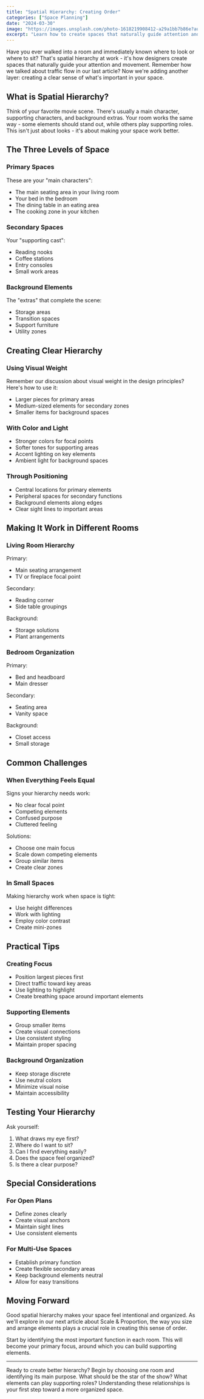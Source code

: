 ```yaml
---
title: "Spatial Hierarchy: Creating Order"
categories: ["Space Planning"]
date: "2024-03-30"
image: "https://images.unsplash.com/photo-1618219908412-a29a1bb7b86e?auto=format&fit=crop&q=80&w=1920"
excerpt: "Learn how to create spaces that naturally guide attention and establish importance. Discover the secrets of spatial hierarchy that make rooms feel purposeful and well-organized."
---
```


Have you ever walked into a room and immediately known where to look or where to sit? That's spatial hierarchy at work - it's how designers create spaces that naturally guide your attention and movement. Remember how we talked about traffic flow in our last article? Now we're adding another layer: creating a clear sense of what's important in your space.

## What is Spatial Hierarchy?

Think of your favorite movie scene. There's usually a main character, supporting characters, and background extras. Your room works the same way - some elements should stand out, while others play supporting roles. This isn't just about looks - it's about making your space work better.

## The Three Levels of Space

### Primary Spaces
These are your "main characters":
- The main seating area in your living room
- Your bed in the bedroom
- The dining table in an eating area
- The cooking zone in your kitchen

### Secondary Spaces
Your "supporting cast":
- Reading nooks
- Coffee stations
- Entry consoles
- Small work areas

### Background Elements
The "extras" that complete the scene:
- Storage areas
- Transition spaces
- Support furniture
- Utility zones

## Creating Clear Hierarchy

### Using Visual Weight
Remember our discussion about visual weight in the design principles? Here's how to use it:
- Larger pieces for primary areas
- Medium-sized elements for secondary zones
- Smaller items for background spaces

### With Color and Light
- Stronger colors for focal points
- Softer tones for supporting areas
- Accent lighting on key elements
- Ambient light for background spaces

### Through Positioning
- Central locations for primary elements
- Peripheral spaces for secondary functions
- Background elements along edges
- Clear sight lines to important areas

## Making It Work in Different Rooms

### Living Room Hierarchy
Primary:
- Main seating arrangement
- TV or fireplace focal point

Secondary:
- Reading corner
- Side table groupings

Background:
- Storage solutions
- Plant arrangements

### Bedroom Organization
Primary:
- Bed and headboard
- Main dresser

Secondary:
- Seating area
- Vanity space

Background:
- Closet access
- Small storage

## Common Challenges

### When Everything Feels Equal
Signs your hierarchy needs work:
- No clear focal point
- Competing elements
- Confused purpose
- Cluttered feeling

Solutions:
- Choose one main focus
- Scale down competing elements
- Group similar items
- Create clear zones

### In Small Spaces
Making hierarchy work when space is tight:
- Use height differences
- Work with lighting
- Employ color contrast
- Create mini-zones

## Practical Tips

### Creating Focus
- Position largest pieces first
- Direct traffic toward key areas
- Use lighting to highlight
- Create breathing space around important elements

### Supporting Elements
- Group smaller items
- Create visual connections
- Use consistent styling
- Maintain proper spacing

### Background Organization
- Keep storage discrete
- Use neutral colors
- Minimize visual noise
- Maintain accessibility

## Testing Your Hierarchy

Ask yourself:
1. What draws my eye first?
2. Where do I want to sit?
3. Can I find everything easily?
4. Does the space feel organized?
5. Is there a clear purpose?

## Special Considerations

### For Open Plans
- Define zones clearly
- Create visual anchors
- Maintain sight lines
- Use consistent elements

### For Multi-Use Spaces
- Establish primary function
- Create flexible secondary areas
- Keep background elements neutral
- Allow for easy transitions

## Moving Forward

Good spatial hierarchy makes your space feel intentional and organized. As we'll explore in our next article about Scale & Proportion, the way you size and arrange elements plays a crucial role in creating this sense of order.

Start by identifying the most important function in each room. This will become your primary focus, around which you can build supporting elements.

---

Ready to create better hierarchy? Begin by choosing one room and identifying its main purpose. What should be the star of the show? What elements can play supporting roles? Understanding these relationships is your first step toward a more organized space. 
